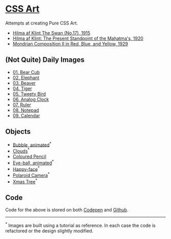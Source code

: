 # [CSS Art](https://janegca.github.io)

Attempts at creating Pure CSS Art.

- [Hilma af Klint The Swan (No.17), 1915](https://janegca.github.io/css-art/hilma/swan-17.html)
- [Hilma af Klint: The Present Standpoint of the Mahatma's, 1920](https://janegca.github.io/css-art/hilma/mahatma.html)
- [Mondrian Composition II in Red, Blue, and Yellow, 1929](https://janegca.github.io/css-art/mondrian/comp-II-rby.html)

## (Not Quite) Daily Images

- [01. Bear Cub](https://janegca.github.io/css-art/daily-images/01-bear-cub.html)
- [02. Elephant](https://janegca.github.io/css-art/daily-images/02-elephant.html)
- [03. Beaver](https://janegca.github.io/css-art/daily-images/03-beaver.html)
- [04. Tiger](https://janegca.github.io/css-art/daily-images/04-tiger.html)
- [05. Tweety Bird](https://janegca.github.io/css-art/daily-images/05-tweety.html)
- [06. Analog Clock](https://janegca.github.io/css-art/daily-images/06-clock)
- [07. Ruler](https://janegca.github.io/css-art/daily-images/07-ruler)
- [08. Notepad](https://janegca.github.io/css-art/daily-images/08-notepad)
- [09. Calendar](https://janegca.github.io/css-art/daily-images/09-calendar)

## Objects

- [Bubble, animated](https://janegca.github.io/css-art/objects/bubble.html)<sup>\*</sup>
- [Clouds](https://janegca.github.io/css-art/objects/clouds.html)<sup>\*</sup>
- [Coloured Pencil](https://janegca.github.io/css-art/objects/pencil-green.html)
- [Eye-ball, animated](https://janegca.github.io/css-art/objects/eye-ball.html)<sup>\*</sup>
- [Happy-face](https://janegca.github.io/css-art/objects/happy-face.html)<sup>\*</sup>
- [Polaroid Camera](https://janegca.github.io/css-art/objects/polaroid.html)<sup>\*</sup>
- [Xmas Tree](https://janegca.github.io/css-art/objects/xmas-tree.html)<sup>\*</sup>

## Code

Code for the above is stored on both
[Codepen](https://codepen.io/collection/XjjkgL) and
[Github](https://github.com/janegca/css-art).

---

<sup>\*</sup> Images are built using a tutorial as reference. In each case the
code is refactored or the design slightly modified.
